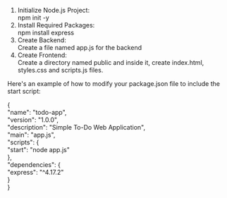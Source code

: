 1. Initialize Node.js Project:  
   npm init -y  
2. Install Required Packages:  
   npm install express  
3. Create Backend:  
   Create a file named app.js for the backend  
4. Create Frontend:  
   Create a directory named public and inside it, create index.html, styles.css and scripts.js files.  
  
Here's an example of how to modify your package.json file to include the start script:  
  
{  
  "name": "todo-app",  
  "version": "1.0.0",  
  "description": "Simple To-Do Web Application",  
  "main": "app.js",  
  "scripts": {  
    "start": "node app.js"  
  },  
  "dependencies": {  
    "express": "^4.17.2"  
  }  
}  
